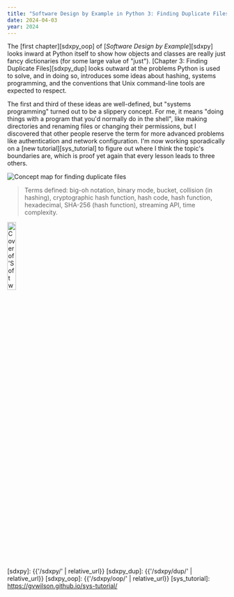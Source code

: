```yaml
---
title: "Software Design by Example in Python 3: Finding Duplicate Files"
date: 2024-04-03
year: 2024
---
```


The [first chapter][sdxpy_oop] of [*Software Design by Example*][sdxpy] looks inward
at Python itself
to show how objects and classes are really just fancy dictionaries
(for some large value of "just").
[Chapter 3: Finding Duplicate Files][sdxpy_dup] looks outward at the problems Python is used to solve,
and in doing so,
introduces some ideas about hashing,
systems programming,
and the conventions that Unix command-line tools are expected to respect.

The first and third of these ideas are well-defined,
but "systems programming" turned out to be a slippery concept.
For me,
it means "doing things with a program that you'd normally do in the shell",
like making directories and renaming files or changing their permissions,
but I discovered that other people reserve the term for more advanced problems
like authentication and network configuration.
I'm now working sporadically on a [new tutorial][sys_tutorial]
to figure out where I think the topic's boundaries are,
which is proof yet again that every lesson leads to three others.

<img class="centered" src="{{'/sdxpy/dup/concept_map.svg' | relative_url}}" alt="Concept map for finding duplicate files"/>

> Terms defined: big-oh notation, binary mode, bucket, collision (in hashing), cryptographic hash function, hash code, hash function, hexadecimal, SHA-256 (hash function), streaming API, time complexity.

<a href="https://www.routledge.com/Software-Design-by-Example-A-Tool-Based-Introduction-with-Python/Wilson/p/book/9781032725215"><img src="{{'/sdxpy/sdxpy-cover.png' | relative_url}}" alt="Cover of 'Software Design by Example'" width="20%" class="centered">
</a>

[sdxpy]: {{'/sdxpy/' | relative_url}}
[sdxpy_dup]: {{'/sdxpy/dup/' | relative_url}}
[sdxpy_oop]: {{'/sdxpy/oop/' | relative_url}}
[sys_tutorial]: https://gvwilson.github.io/sys-tutorial/

